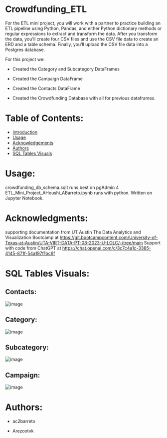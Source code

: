 # Crowdfunding_ETL
For the ETL mini project, you will work with a partner to practice building an ETL pipeline using Python, Pandas, and either Python dictionary methods or regular expressions to extract and transform the data. After you transform the data, you'll create four CSV files and use the CSV file data to create an ERD and a table schema. Finally, you’ll upload the CSV file data into a Postgres database.

For this project we:

- Created the Category and Subcategory DataFrames

- Created the Campaign DataFrame

- Created the Contacts DataFrame

- Created the Crowdfunding Database with all for previous dataframes.

# Table of Contents:
- [Introduction](#introduction)
- [Usage](#usage)
- [Acknowledgements](#acknowledgemnets)
- [Authors](#authors)
- [SQL Tables Visuals](#SQLTablesVisuals)
  
# Usage:<a name="usage"></a>
crowdfunding_db_schema.sqlt runs best on pgAdmin 4
ETL_Mini_Project_AHoushi_ABarreto.ipynb runs with python. Written on Jupyter Notebook. 

# Acknowledgments:<a name="acknowledgemnets"></a>
supporting documentation from UT Austin The Data Analytics and Visualization Bootcamp at https://git.bootcampcontent.com/University-of-Texas-at-Austin/UTA-VIRT-DATA-PT-08-2023-U-LOLC/-/tree/main
Support with code from ChatGPT at https://chat.openai.com/c/3c7c4a1c-3385-4145-871f-54a197f1bc6f

# SQL Tables Visuals:<a name="SQLTablesVisuals"></a>
  ## Contacts:
  ![image](https://github.com/ac2barreto/Crowdfunding_ETL/assets/138399086/f49ba46b-4b42-4895-93fa-1bb1a2749205)

  ## Category:
  ![image](https://github.com/ac2barreto/Crowdfunding_ETL/assets/138399086/73f672cd-523b-435b-acf6-8515246590a6)

  ## Subcategory:
  ![image](https://github.com/ac2barreto/Crowdfunding_ETL/assets/138399086/129e2c91-5d6b-455b-9a6d-58cc7d57d5f6)

  ## Campaign:
  ![image](https://github.com/ac2barreto/Crowdfunding_ETL/assets/138399086/35d9c63f-c207-47de-9504-b650645f616b)

# Authors:<a name="authors"></a>
- ac2barreto
  
- Arezootvk
